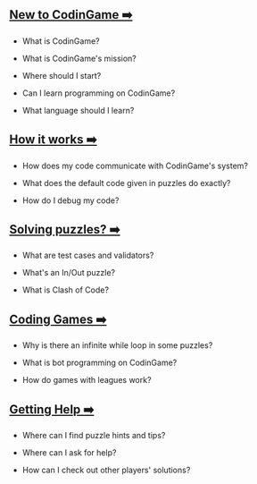 ## [New to CodinGame ➡️](pages/basics/mission.md)

- What is CodinGame?

- What is CodinGame's mission?

- Where should I start?

- Can I learn programming on CodinGame?

- What language should I learn?

## [How it works ➡️](pages/basics/code.md)

- How does my code communicate with CodinGame's system?

- What does the default code given in puzzles do exactly?

- How do I debug my code?

## [Solving puzzles? ➡️](pages/basics/puzzles.md)

- What are test cases and validators?

- What's an In/Out puzzle?

- What is Clash of Code?

## [Coding Games ➡️](pages/basics/game.md)

- Why is there an infinite while loop in some puzzles?

- What is bot programming on CodinGame?

- How do games with leagues work?

## [Getting Help ➡️](pages/basics/help.md)

- Where can I find puzzle hints and tips?

- Where can I ask for help?

- How can I check out other players' solutions?